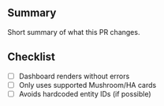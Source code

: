 ## Summary

Short summary of what this PR changes.

## Checklist

- [ ] Dashboard renders without errors
- [ ] Only uses supported Mushroom/HA cards
- [ ] Avoids hardcoded entity IDs (if possible)
